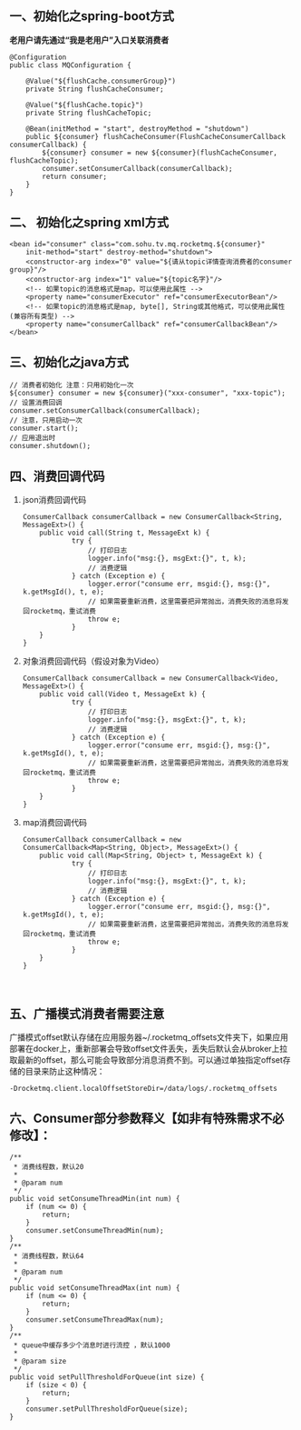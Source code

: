 ## 一、<span id="spring-boot">初始化之spring-boot方式</span>

**老用户请先通过“我是老用户”入口关联消费者**

```
@Configuration
public class MQConfiguration {

    @Value("${flushCache.consumerGroup}")
    private String flushCacheConsumer;

    @Value("${flushCache.topic}")
    private String flushCacheTopic;
    
    @Bean(initMethod = "start", destroyMethod = "shutdown")
    public ${consumer} flushCacheConsumer(FlushCacheConsumerCallback consumerCallback) {
        ${consumer} consumer = new ${consumer}(flushCacheConsumer, flushCacheTopic);
        consumer.setConsumerCallback(consumerCallback);
        return consumer;
    }
}
```

## 二、<span id="spring-xml"> 初始化之spring xml方式</span>

```
<bean id="consumer" class="com.sohu.tv.mq.rocketmq.${consumer}"
    init-method="start" destroy-method="shutdown">
    <constructor-arg index="0" value="${请从topic详情查询消费者的consumer group}"/>
    <constructor-arg index="1" value="${topic名字}"/>
    <!-- 如果topic的消息格式是map，可以使用此属性 -->
    <property name="consumerExecutor" ref="consumerExecutorBean"/> 
    <!-- 如果topic的消息格式是map, byte[], String或其他格式，可以使用此属性(兼容所有类型) -->
    <property name="consumerCallback" ref="consumerCallbackBean"/> 
</bean>
```

##  三、<span id="java">初始化之java方式</span>

```
// 消费者初始化 注意：只用初始化一次
${consumer} consumer = new ${consumer}("xxx-consumer", "xxx-topic");
// 设置消费回调
consumer.setConsumerCallback(consumerCallback);
// 注意，只用启动一次
consumer.start();
// 应用退出时
consumer.shutdown();
```

 ## 四、<span id="consumerCallback">消费回调代码</span>

1. json消费回调代码

   ```
   ConsumerCallback consumerCallback = new ConsumerCallback<String, MessageExt>() {
       public void call(String t, MessageExt k) {
               try {
                   // 打印日志
                   logger.info("msg:{}, msgExt:{}", t, k);
                   // 消费逻辑
               } catch (Exception e) {
                   logger.error("consume err, msgid:{}, msg:{}", k.getMsgId(), t, e);
                   // 如果需要重新消费，这里需要把异常抛出，消费失败的消息将发回rocketmq，重试消费
                   throw e;
               }
       }
   }
   ```

2. 对象消费回调代码（假设对象为Video）

   ```
   ConsumerCallback consumerCallback = new ConsumerCallback<Video, MessageExt>() {
       public void call(Video t, MessageExt k) {
               try {
                   // 打印日志
                   logger.info("msg:{}, msgExt:{}", t, k);
                   // 消费逻辑
               } catch (Exception e) {
                   logger.error("consume err, msgid:{}, msg:{}", k.getMsgId(), t, e);
                   // 如果需要重新消费，这里需要把异常抛出，消费失败的消息将发回rocketmq，重试消费
                   throw e;
               }
       }
   }
   ```

3. map消费回调代码

   ```
   ConsumerCallback consumerCallback = new ConsumerCallback<Map<String, Object>, MessageExt>() {
       public void call(Map<String, Object> t, MessageExt k) {
               try {
                   // 打印日志
                   logger.info("msg:{}, msgExt:{}", t, k);
                   // 消费逻辑
               } catch (Exception e) {
                   logger.error("consume err, msgid:{}, msg:{}", k.getMsgId(), t, e);
                   // 如果需要重新消费，这里需要把异常抛出，消费失败的消息将发回rocketmq，重试消费
                   throw e;
               }
       }
   }
   ```

   ​

## 五、<span id="offset">广播模式消费者需要注意</span>

广播模式offset默认存储在应用服务器~/.rocketmq_offsets文件夹下，如果应用部署在docker上，重新部署会导致offset文件丢失，丢失后默认会从broker上拉取最新的offset，那么可能会导致部分消息消费不到。可以通过单独指定offset存储的目录来防止这种情况：

```
-Drocketmq.client.localOffsetStoreDir=/data/logs/.rocketmq_offsets
```

## 六、<span id="explain">Consumer部分参数释义<span>【如非有特殊需求不必修改】：

```
/**
 * 消费线程数，默认20
 * 
 * @param num
 */
public void setConsumeThreadMin(int num) {
    if (num <= 0) {
        return;
    }
    consumer.setConsumeThreadMin(num);
}
/**
 * 消费线程数，默认64
 * 
 * @param num
 */
public void setConsumeThreadMax(int num) {
    if (num <= 0) {
        return;
    }
    consumer.setConsumeThreadMax(num);
}
/**
 * queue中缓存多少个消息时进行流控 ，默认1000
 * 
 * @param size
 */
public void setPullThresholdForQueue(int size) {
    if (size < 0) {
        return;
    }
    consumer.setPullThresholdForQueue(size);
}
```

